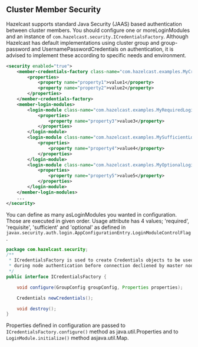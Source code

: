 

## Cluster Member Security

Hazelcast supports standard Java Security (JAAS) based authentication between cluster members. You should configure one or moreLoginModules and an instance of `com.hazelcast.security.ICredentialsFactory`. Although Hazelcast has default implementations using cluster group and group-password and UsernamePasswordCredentials on authentication, it is advised to implement these according to specific needs and environment.

```xml
<security enabled="true">
    <member-credentials-factory class-name="com.hazelcast.examples.MyCredentialsFactory">
        <properties>
            <property name="property1">value1</property>
            <property name="property2">value2</property>
        </properties>
    </member-credentials-factory>
    <member-login-modules>
        <login-module class-name="com.hazelcast.examples.MyRequiredLoginModule" usage="required">
            <properties>
                <property name="property3">value3</property>
            </properties>
        </login-module>
        <login-module class-name="com.hazelcast.examples.MySufficientLoginModule" usage="sufficient">
            <properties>
                <property name="property4">value4</property>
            </properties>
        </login-module>
        <login-module class-name="com.hazelcast.examples.MyOptionalLoginModule" usage="optional">
            <properties>
                <property name="property5">value5</property>
            </properties>
        </login-module>
    </member-login-modules>
    ...
</security>
```

You can define as many asLoginModules you wanted in configuration. Those are executed in given order. Usage attribute has 4 values; 'required', 'requisite', 'sufficient' and 'optional' as defined in `javax.security.auth.login.AppConfigurationEntry.LoginModuleControlFlag`.

```java
package com.hazelcast.security;
/**
 * ICredentialsFactory is used to create Credentials objects to be used
 * during node authentication before connection decliened by master node.
 */
public interface ICredentialsFactory {

    void configure(GroupConfig groupConfig, Properties properties);

    Credentials newCredentials();

    void destroy();
}
```

Properties defined in configuration are passed to `ICredentialsFactory.configure()` method as java.util.Properties and to `LoginModule.initialize()` method asjava.util.Map.
